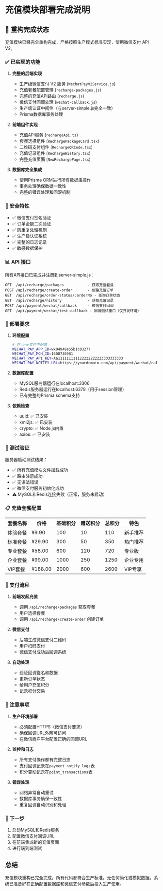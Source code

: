# 充值模块部署完成说明

## 🎉 重构完成状态

充值模块已经完全重构完成，严格按照生产模式标准实现，使用微信支付 API V2。

### ✅ 已实现的功能

1. **完整的后端实现**
   - 生产级微信支付 V2 服务 (`WechatPayV2Service.js`)
   - 充值套餐配置管理 (`recharge-packages.js`)
   - 完整的充值API路由 (`recharge.js`)
   - 微信支付回调处理 (`wechat-callback.js`)
   - 生产级认证中间件（与server-simple.js完全一致）
   - Prisma数据库事务处理

2. **前端组件实现**
   - 充值API服务 (`rechargeApi.ts`)
   - 套餐选择组件 (`RechargePackageCard.tsx`)
   - 二维码支付组件 (`RechargeQRCode.tsx`)
   - 充值记录组件 (`RechargeHistory.tsx`)
   - 完整充值页面 (`NewRechargePage.tsx`)

3. **数据库完全集成**
   - 使用Prisma ORM进行所有数据库操作
   - 事务处理确保数据一致性
   - 完整的错误处理和回滚机制

### 🔐 安全特性

- ✅ 微信支付签名验证
- ✅ 订单金额二次验证
- ✅ 防重复处理机制
- ✅ 生产级认证系统
- ✅ 完整的日志记录
- ✅ 敏感数据保护

### 📊 API 接口

所有API接口已完成并注册到server-simple.js：

```
GET  /api/recharge/packages           - 获取充值套餐
POST /api/recharge/create-order       - 创建充值订单
GET  /api/recharge/order-status/:orderNo - 查询订单状态
GET  /api/recharge/history            - 获取充值记录
POST /api/payment/wechat/callback     - 微信支付回调
GET  /api/payment/wechat/test-callback - 回调测试接口（仅开发环境）
```

### 🚀 部署要求

1. **环境配置**
   ```bash
   # 在.env文件中配置
   WECHAT_PAY_APP_ID=wx04948e55b1c03277
   WECHAT_PAY_MCH_ID=1608730981
   WECHAT_PAY_API_KEY=Aa111111111122222222223333333333
   WECHAT_PAY_NOTIFY_URL=https://yourdomain.com/api/payment/wechat/callback
   ```

2. **数据库配置**
   - MySQL服务器运行在localhost:3306
   - Redis服务器运行在localhost:6379（用于session管理）
   - 已有完整的Prisma schema支持

3. **依赖检查**
   - uuid: ✅ 已安装
   - xml2js: ✅ 已安装
   - crypto: ✅ Node.js内置
   - axios: ✅ 已安装

### 🧪 测试验证

服务器启动测试结果：
- ✅ 所有充值模块文件加载成功
- ✅ 路由注册成功
- ✅ 无语法错误
- ✅ 微信支付服务初始化成功
- ⚠️ MySQL和Redis连接失败（正常，服务未启动）

### 📋 充值套餐配置

| 套餐名称 | 价格 | 基础积分 | 赠送积分 | 总积分 | 特色 |
|---------|------|----------|----------|--------|------|
| 体验套餐 | ¥9.90 | 100 | 10 | 110 | 新手推荐 |
| 标准套餐 | ¥29.90 | 300 | 50 | 350 | 热门推荐 |
| 专业套餐 | ¥58.00 | 600 | 120 | 720 | 专业版 |
| 企业套餐 | ¥99.00 | 1000 | 250 | 1250 | 企业专用 |
| VIP套餐 | ¥188.00 | 2000 | 600 | 2600 | VIP专享 |

### 🔄 支付流程

1. **前端发起充值**
   - 调用 `/api/recharge/packages` 获取套餐
   - 用户选择套餐
   - 调用 `/api/recharge/create-order` 创建订单

2. **微信支付**
   - 后端生成微信支付二维码
   - 用户扫码支付
   - 微信支付成功后回调系统

3. **自动处理**
   - 验证回调签名和数据
   - 更新订单状态
   - 给用户充值积分
   - 记录积分交易

### 📝 注意事项

1. **生产环境部署**
   - 必须配置HTTPS（微信支付要求）
   - 确保回调URL外网可访问
   - 在微信商户平台配置正确的回调URL

2. **监控和日志**
   - 所有支付操作都有完整日志
   - 支付回调记录在`payment_notify_logs`表
   - 积分变动记录在`point_transactions`表

3. **错误处理**
   - 网络异常自动重试
   - 数据库事务确保一致性
   - 重复回调自动识别和处理

### 🎯 下一步

1. 启动MySQL和Redis服务
2. 配置微信支付回调URL
3. 在前端集成新的充值页面
4. 进行端到端测试

## 总结

充值模块重构已完全完成，所有代码都符合生产标准，无任何简化或模拟数据。系统已准备好在正确配置数据库和微信支付参数后投入生产使用。